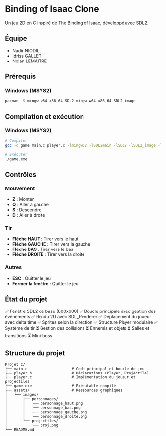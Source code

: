 # Binding of Isaac Clone

Un jeu 2D en C inspiré de The Binding of Isaac, développé avec SDL2.

## Équipe

- Nadir NIODIL
- Idriss GALLET
- Nolan LEMAITRE

## Prérequis

### Windows (MSYS2)

```bash
pacman -S mingw-w64-x86_64-SDL2 mingw-w64-x86_64-SDL2_image
```

## Compilation et exécution

### Windows (MSYS2)

```bash
# Compiler
gcc -o game main.c player.c -lmingw32 -lSDL2main -lSDL2 -lSDL2_image -lm

# Exécuter
./game.exe
```

## Contrôles

### Mouvement

- **Z** : Monter
- **Q** : Aller à gauche
- **S** : Descendre
- **D** : Aller à droite

### Tir

- **Flèche HAUT** : Tirer vers le haut
- **Flèche GAUCHE** : Tirer vers la gauche
- **Flèche BAS** : Tirer vers le bas
- **Flèche DROITE** : Tirer vers la droite

### Autres

- **ESC** : Quitter le jeu
- **Fermer la fenêtre** : Quitter le jeu

## État du projet

✅ Fenêtre SDL2 de base (800x600)
✅ Boucle principale avec gestion des événements
✅ Rendu 2D avec SDL_Renderer
✅ Déplacement du joueur avec delta time
✅ Sprites selon la direction
✅ Structure Player modulaire
✅ Système de tir
⏳ Gestion des collisions
⏳ Ennemis et objets
⏳ Salles et transitions
⏳ Mini-boss

## Structure du projet

```
Projet C/
├── main.c                    # Code principal et boucle de jeu
├── player.h                  # Déclarations (Player, Projectile)
├── player.c                  # Implémentation du joueur et projectiles
├── game.exe                  # Exécutable compilé
├── assets/                   # Ressources graphiques
│   └── images/
│       ├── personnages/
│       │   ├── personnage_haut.png
│       │   ├── personnage_bas.png
│       │   ├── personnage_gauche.png
│       │   └── personnage_droite.png
│       └── projectiles/
│           └── proj.png
└── README.md
```
